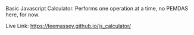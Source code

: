 Basic Javascript Calculator. Performs one operation at a time, no PEMDAS here, for now.

Live Link: https://leemassey.github.io/js_calculator/
